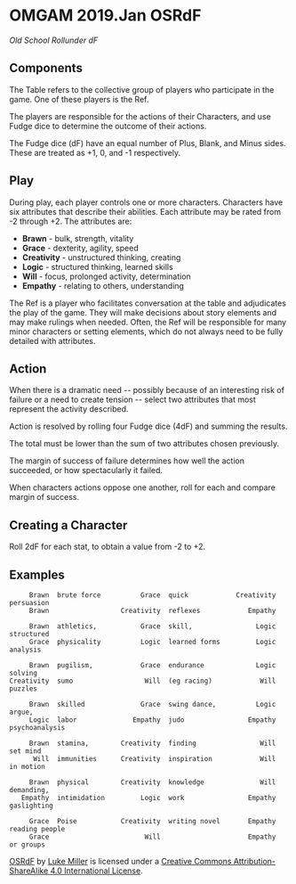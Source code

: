 # OMGAM 2019.Jan OSRdF
*Old School Rollunder dF*

## Components
The Table refers to the collective group of players who participate in the game.  One of these players is the Ref.

The players are responsible for the actions of their Characters, and use Fudge dice to determine the outcome of their actions.

The Fudge dice (dF) have an equal number of Plus, Blank, and Minus sides.  These are treated as +1, 0, and -1 respectively.

## Play
During play, each player controls one or more characters.  Characters have six attributes that describe their abilities.  Each attribute may be rated from -2 through +2.  The attributes are:

* **Brawn** - bulk, strength, vitality
* **Grace** - dexterity, agility, speed
* **Creativity** - unstructured thinking, creating
* **Logic** - structured thinking, learned skills
* **Will** - focus, prolonged activity, determination
* **Empathy** - relating to others, understanding
    
The Ref is a player who facilitates conversation at the table and adjudicates the play of the game.  They will make decisions about story elements and may make rulings when needed.  Often, the Ref will be responsible for many minor characters or setting elements, which do not always need to be fully detailed with attributes.

## Action
When there is a dramatic need -- possibly because of an interesting risk of failure or a need to create tension -- select two attributes that most represent the activity described.  

Action is resolved by rolling four Fudge dice (4dF) and summing the results.

The total must be lower than the sum of two attributes chosen previously.

The margin of success of failure determines how well the action succeeded, or how spectacularly it failed.

When characters actions oppose one another, roll for each and compare margin of success. 

## Creating a Character
Roll 2dF for each stat, to obtain a value from -2 to +2.

## Examples
         Brawn  brute force          Grace  quick            Creativity  persuasion
         Brawn                  Creativity  reflexes            Empathy  
    
         Brawn  athletics,           Grace  skill,                Logic  structured 
         Grace  physicality          Logic  learned forms         Logic  analysis
    
         Brawn  pugilism,            Grace  endurance             Logic  solving 
    Creativity  sumo                  Will  (eg racing)            Will  puzzles
    
         Brawn  skilled              Grace  swing dance,          Logic  argue, 
         Logic  labor              Empathy  judo                Empathy  psychoanalysis
    
         Brawn  stamina,        Creativity  finding                Will  set mind 
          Will  immunities      Creativity  inspiration            Will  in motion
    
         Brawn  physical        Creativity  knowledge              Will  demanding, 
       Empathy  intimidation         Logic  work                Empathy  gaslighting
    
         Grace  Poise           Creativity  writing novel       Empathy  reading people 
         Grace                        Will                      Empathy  or groups


[OSRdF](https://github.com/mootootwo/omgam) by [Luke Miller](https://twitter.com/mootootwo) is licensed under a [Creative Commons Attribution-ShareAlike 4.0 International License](http://creativecommons.org/licenses/by-sa/4.0/).
